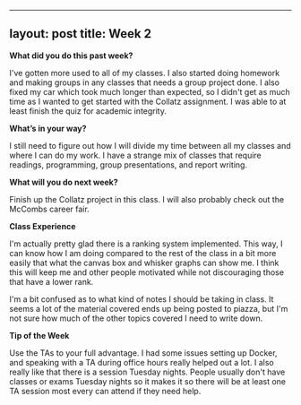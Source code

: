
---
layout: post
title: Week 2
---

**What did you do this past week?**

I've gotten more used to all of my classes. I also started doing homework and making groups in any classes that needs a group project done. I also fixed my car which took much longer than expected, so I didn't get as much time as I wanted to get started with the Collatz assignment.
I was able to at least finish the quiz for academic integrity.

**What’s in your way?**

I still need to figure out how I will divide my time between all my classes and where I can do my work. I have a strange mix of classes that require readings, programming, group presentations, and report writing. 

**What will you do next week?**

Finish up the Collatz project in this class. I will also probably check out the McCombs career fair.

**Class Experience**

I'm actually pretty glad there is a ranking system implemented. This way, I can know how I am doing compared to the rest of the class in a bit more easily that what the canvas box and whisker graphs can show me. I think this will keep me and other people motivated while not discouraging those that have a lower rank. 

I'm a bit confused as to what kind of notes I should be taking in class. It seems a lot of the material covered ends up being posted to piazza, but I'm not sure how much of the other topics covered I need to write down.

**Tip of the Week**

Use the TAs to your full advantage. I had some issues setting up Docker, and speaking with a TA during office hours really helped out a lot. I also really like that there is a session Tuesday nights. People usually don't have classes or exams Tuesday nights so it makes it so there will be at least one TA session most every can attend if they need help. 

<!--![_config.yml]({{ site.baseurl }}/images/config.png)-->

<!--The easiest way to make your first post is to edit this one. Go into /_posts/ and update the Hello World markdown file. For more instructions head over to the [Jekyll Now repository](https://github.com/barryclark/jekyll-now) on GitHub.-->
